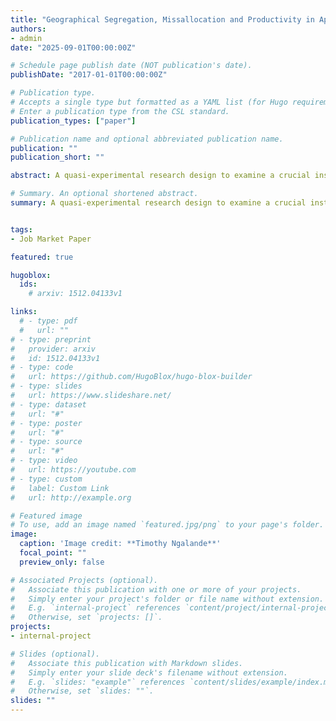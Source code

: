```yaml
---
title: "Geographical Segregation, Missallocation and Productivity in Apartheid South Africa Manufacturing: The Barrier-Breaking Iron Tracks of Growth"
authors:
- admin
date: "2025-09-01T00:00:00Z"

# Schedule page publish date (NOT publication's date).
publishDate: "2017-01-01T00:00:00Z"

# Publication type.
# Accepts a single type but formatted as a YAML list (for Hugo requirements).
# Enter a publication type from the CSL standard.
publication_types: ["paper"]

# Publication name and optional abbreviated publication name.
publication: ""
publication_short: ""

abstract: A quasi-experimental research design to examine a crucial instrument of state policy; the national railway system. It finds that state-led upgrades to the railway network—a tool explicitly used to enforce spatial segregation—causally increased aggregate productivity in the districts it connected. The mechanism for this gain was an enhancement of allocative efficiency, as the modernized infrastructure reduced the effective economic distance between segregated residential areas and industrial centres, thereby mitigating the very spatial distortions it was designed to support. 

# Summary. An optional shortened abstract.
summary: A quasi-experimental research design to examine a crucial instrument of state policy; the national railway system. It finds that state-led upgrades to the railway network—a tool explicitly used to enforce spatial segregation—causally increased aggregate productivity in the districts it connected. The mechanism for this gain was an enhancement of allocative efficiency, as the modernized infrastructure reduced the effective economic distance between segregated residential areas and industrial centres, thereby mitigating the very spatial distortions it was designed to support. 


tags:
- Job Market Paper

featured: true

hugoblox:
  ids:
    # arxiv: 1512.04133v1

links:
  # - type: pdf
  #   url: ""
# - type: preprint
#   provider: arxiv
#   id: 1512.04133v1
# - type: code
#   url: https://github.com/HugoBlox/hugo-blox-builder
# - type: slides
#   url: https://www.slideshare.net/
# - type: dataset
#   url: "#"
# - type: poster
#   url: "#"
# - type: source
#   url: "#"
# - type: video
#   url: https://youtube.com
# - type: custom
#   label: Custom Link
#   url: http://example.org

# Featured image
# To use, add an image named `featured.jpg/png` to your page's folder. 
image:
  caption: 'Image credit: **Timothy Ngalande**'
  focal_point: ""
  preview_only: false

# Associated Projects (optional).
#   Associate this publication with one or more of your projects.
#   Simply enter your project's folder or file name without extension.
#   E.g. `internal-project` references `content/project/internal-project/index.md`.
#   Otherwise, set `projects: []`.
projects:
- internal-project

# Slides (optional).
#   Associate this publication with Markdown slides.
#   Simply enter your slide deck's filename without extension.
#   E.g. `slides: "example"` references `content/slides/example/index.md`.
#   Otherwise, set `slides: ""`.
slides: ""
---
```


<!-- This work is driven by the results in my [previous paper](/publication/conference-paper/) on LLMs.

{{% callout note %}}
Create your slides in Markdown - click the *Slides* button to check out the example.
{{% /callout %}}

Add the publication's **full text** or **supplementary notes** here. You can use rich formatting such as including [code, math, and images](https://docs.hugoblox.com/content/writing-markdown-latex/). -->
